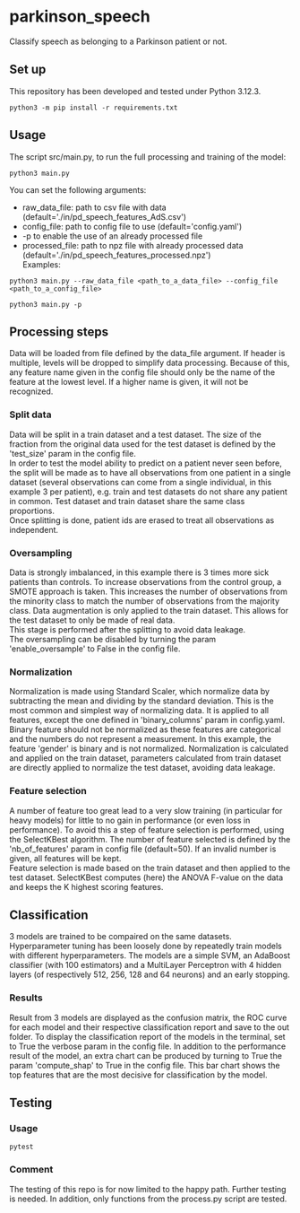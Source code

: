 # parkinson_speech
Classify speech as belonging to a Parkinson patient or not.

## Set up
This repository has been developed and tested under Python 3.12.3.
```
python3 -m pip install -r requirements.txt
```

## Usage
The script src/main.py, to run the full processing and training of the model:
```
python3 main.py
```
You can set the following arguments:
- raw_data_file: path to csv file with data (default='./in/pd_speech_features_AdS.csv')
- config_file: path to config file to use (default='config.yaml')
- -p to enable the use of an already processed file 
- processed_file: path to npz file with already processed data (default='./in/pd_speech_features_processed.npz') \
Examples:
```
python3 main.py --raw_data_file <path_to_a_data_file> --config_file <path_to_a_config_file> 
```
```
python3 main.py -p
```

## Processing steps
Data will be loaded from file defined by the data_file argument. If header is multiple, levels will be dropped to simplify data processing. Because of this, any feature name given in the config file should only be the name of the feature at the lowest level. If a higher name is given, it will not be recognized.

### Split data
Data will be split in a train dataset and a test dataset. The size of the fraction from the original data used for the test dataset is defined by the 'test_size' param in the config file. \
In order to test the model ability to predict on a patient never seen before, the split will be made as to have all observations from one patient in a single dataset (several observations can come from a single individual, in this example 3 per patient), e.g. train and test datasets do not share any patient in common. Test dataset and train dataset share the same class proportions. \
Once splitting is done, patient ids are erased to treat all observations as independent.

### Oversampling
Data is strongly imbalanced, in this example there is 3 times more sick patients than controls. To increase observations from the control group, a SMOTE approach is taken. This increases the number of observations from the minority class to match the number of observations from the majority class. Data augmentation is only applied to the train dataset. This allows for the test dataset to only be made of real data. \
This stage is performed after the splitting to avoid data leakage. \
The oversampling can be disabled by turning the param 'enable_oversample' to False in the config file.

### Normalization
Normalization is made using Standard Scaler, which normalize data by subtracting the mean and dividing by the standard deviation. This is the most common and simplest way of normalizing data. It is applied to all features, except the one defined in 'binary_columns' param in config.yaml. Binary feature should not be normalized as these features are categorical and the numbers do not represent a measurement. In this example, the feature 'gender' is binary and is not normalized. Normalization is calculated and applied on the train dataset, parameters calculated from train dataset are directly applied to normalize the test dataset, avoiding data leakage.

### Feature selection
A number of feature too great lead to a very slow training (in particular for heavy models) for little to no gain in performance (or even loss in performance). To avoid this a step of feature selection is performed, using the SelectKBest algorithm. The number of feature selected is defined by the 'nb_of_features' param in config file (default=50). If an invalid number is given, all features will be kept. \
Feature selection is made based on the train dataset and then applied to the test dataset. SelectKBest computes (here) the ANOVA F-value on the data and keeps the K highest scoring features.

## Classification
3 models are trained to be compaired on the same datasets. Hyperparameter tuning has been loosely done by repeatedly train models with different hyperparameters. The models are a simple SVM, an AdaBoost classifier (with 100 estimators) and a MultiLayer Perceptron with 4 hidden layers (of respectively 512, 256, 128 and 64 neurons) and an early stopping.

### Results
Result from 3 models are displayed as the confusion matrix, the ROC curve for each model and their respective classification report and save to the out folder. To display the classification report of the models in the terminal, set to True the verbose param in the config file.
In addition to the performance result of the model, an extra chart can be produced by turning to True the param 'compute_shap' to True in the config file. This bar chart shows the top features that are the most decisive for classification by the model.

## Testing
### Usage
```
pytest 
```
### Comment
The testing of this repo is for now limited to the happy path. Further testing is needed. In addition, only functions from the process.py script are tested.